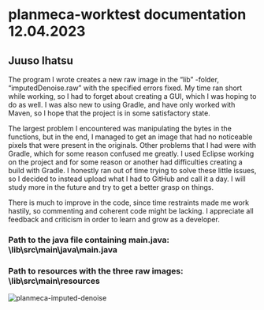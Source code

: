 # planmeca-worktest documentation 12.04.2023
## Juuso Ihatsu

The program I wrote creates a new raw image in the “lib” -folder, “imputedDenoise.raw” with the specified errors fixed.
My time ran short while working, so I had to forget about creating a GUI, which I was hoping to do as well. I was also new to using Gradle, and have only worked with Maven, so I hope that the project is in some satisfactory state.

The largest problem I encountered was manipulating the bytes in the functions, but in the end, I managed to get an image that had no noticeable pixels that were present in the originals. Other problems that I had were with Gradle, which for some reason confused me greatly. I used Eclipse working on the project and for some reason or another had difficulties creating a build with Gradle. I honestly ran out of time trying to solve these little issues, so I decided to instead upload what I had to GitHub and call it a day. I will study more in the future and try to get a better grasp on things.

There is much to improve in the code, since time restraints made me work hastily, so commenting and coherent code might be lacking.
I appreciate all feedback and criticism in order to learn and grow as a developer.

### Path to the java file containing main.java: \lib\src\main\java\main.java
### Path to resources with the three raw images: \lib\src\main\resources
![planmeca-imputed-denoise](https://user-images.githubusercontent.com/64533217/231560532-4918b126-f5ca-440d-a772-0654545cab6e.png)
